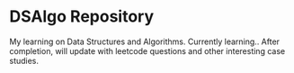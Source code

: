# DSAlgo Repository
My learning on Data Structures and Algorithms. Currently learning.. After completion, will update with leetcode questions and other interesting case studies.
